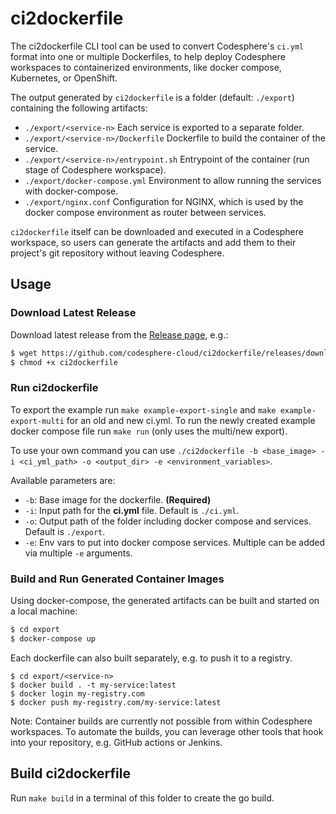 # ci2dockerfile

The ci2dockerfile CLI tool can be used to convert Codesphere's `ci.yml` format into one or multiple Dockerfiles,
to help deploy Codesphere workspaces to containerized environments, like docker compose, Kubernetes, or OpenShift.

The output generated by `ci2dockerfile` is a folder (default: `./export`) containing the following artifacts:

* `./export/<service-n>` Each service is exported to a separate folder.
* `./export/<service-n>/Dockerfile`  Dockerfile to build the container of the service.
* `./export/<service-n>/entrypoint.sh` Entrypoint of the container (run stage of Codesphere workspace).
* `./export/docker-compose.yml` Environment to allow running the services with docker-compose.
* `./export/nginx.conf` Configuration for NGINX, which is used by the docker compose environment as router between services.

`ci2dockerfile` itself can be downloaded and executed in a Codesphere workspace, so users can generate the artifacts and add them to their project's git repository without leaving Codesphere.

## Usage

### Download Latest Release

Download latest release from the [Release page](https://github.com/codesphere-cloud/ci2dockerfile/releases), e.g.:

```bash
$ wget https://github.com/codesphere-cloud/ci2dockerfile/releases/download/v0.1.4/ci2dockerfile_0.1.4_linux_amd64 -O ci2dockerfile
$ chmod +x ci2dockerfile
```

### Run ci2dockerfile

To export the example run `make example-export-single` and `make example-export-multi` for an old and new ci.yml. To run the newly created example docker compose file run `make run` (only uses the multi/new export).

To use your own command you can use `./ci2dockerfile -b <base_image> -i <ci_yml_path> -o <output_dir> -e <environment_variables>`.

Available parameters are:
- `-b`: Base image for the dockerfile. **(Required)**
- `-i`: Input path for the **ci.yml** file. Default is `./ci.yml`.
- `-o`: Output path of the folder including docker compose and services. Default is `./export`.
- `-e`: Env vars to put into docker compose services. Multiple can be added via multiple `-e` arguments.

### Build and Run Generated Container Images

Using docker-compose, the generated artifacts can be built and started on a local machine:

```bash
$ cd export
$ docker-compose up
```

Each dockerfile can also built separately, e.g. to push it to a registry.

```
$ cd export/<service-n>
$ docker build . -t my-service:latest
$ docker login my-registry.com
$ docker push my-registry.com/my-service:latest
```

Note: Container builds are currently not possible from within Codesphere workspaces.
To automate the builds, you can leverage other tools that hook into your repository, e.g. GitHub actions or Jenkins.

## Build ci2dockerfile

Run `make build` in a terminal of this folder to create the go build.